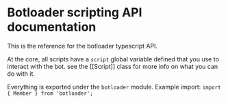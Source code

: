 # Botloader scripting API documentation

This is the reference for the botloader typescript API.

At the core, all scripts have a `script` global variable defined that you use to interact with the bot. see the [[Script]] class for more info on what you can do with it.

Everything is exported under the `botloader` module. Example import: `import { Member } from 'botloader';`